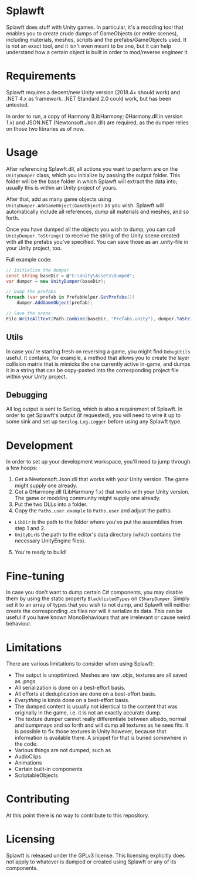 # Splawft

Splawft does stuff with Unity games. In particular, it's a modding tool that enables you to create crude dumps of GameObjects (or entire scenes), including materials, meshes, scripts and the prefabs/GameObjects used. It is not an exact tool, and it isn't even meant to be one, but it can help understand how a certain object is built in order to mod/reverse engineer it.

# Requirements
Splawft requires a decent/new Unity version (2018.4+ should work) and .NET 4.x as framework. .NET Standard 2.0 could work, but has been untested.

In order to run, a copy of Harmony (LibHarmony; 0Harmony.dll in version 1.x) and JSON.NET (Newtonsoft.Json.dll) are required, as the dumper relies on those two libraries as of now.

# Usage
After referencing Splawft.dll, all actions you want to perform are on the `UnityDumper` class, which you initialize by passing the output folder. This folder will be the base folder in which Splawft will extract the data into; usually this is within an Unity project of yours.

After that, add as many game objects using `UnityDumper.AddGameObject(GameObject)` as you wish. Splawft will automatically include all references, dump all materials and meshes, and so forth.

Once you have dumped all the objects you wish to dump, you can call `UnityDumper.ToString()` to receive the string of the Unity scene created with all the prefabs you've specified. You can save those as an .unity-file in your Unity project, too.

Full example code:

```cs
// Initialize the dumper
const string baseDir = @"C:\Unity\Assets\Dumped";
var dumper = new UnityDumper(baseDir);

// Dump the prefabs
foreach (var prefab in PrefabHelper.GetPrefabs())
    dumper.AddGameObject(prefab);

// Save the scene
File.WriteAllText(Path.Combine(baseDir, "Prefabs.unity"), dumper.ToString());
```

## Utils
In case you're starting fresh on reversing a game, you might find `DebugUtils` useful. It contains, for example, a method that allows you to create the layer collision matrix that is mimicks the one currently active in-game, and dumps it in a string that can be copy-pasted into the corresponding project file within your Unity project.

## Debugging
All log output is sent to Serilog, which is also a requirement of Splawft. In order to get Splawft's output (if requested), you will need to wire it up to some sink and set up `Serilog.Log.Logger` before using any Splawft type.

# Development
In order to set up your development workspace, you'll need to jump through a few hoops:

1. Get a Newtonsoft.Json.dll that works with your Unity version. The game might supply one already.
2. Get a 0Harmony.dll (LibHarmony 1.x) that works with your Unity version. The game or modding community might supply one already.
3. Put the two DLLs into a folder.
4. Copy the `Paths.user.example` to `Paths.user` and adjust the paths:
 - `LibDir` is the path to the folder where you've put the assemblies from step 1 and 2.
 - `UnityDir`is the path to the editor's data directory (which contains the necessary UnityEngine files).
5. You're ready to build!

# Fine-tuning
In case you don't want to dump certain C# components, you may disable them by using the static property `BlacklistedTypes` on `CSharpDumper`. Simply set it to an array of types that you wish to not dump, and Splawft will neither create the corresponding .cs files nor will it serialize its data. This can be useful if you have known MonoBehaviours that are irrelevant or cause weird behaviour.

# Limitations
There are various limitations to consider when using Splawft:

- The output is unoptimized. Meshes are raw .objs, textures are all saved as .pngs.
- All serialization is done on a best-effort basis.
- All efforts at deduplication are done on a best-effort basis.
- _Everything_ is kinda done on a best-effort basis.
- The dumped content is usually not identical to the content that was originally in the game, i.e. it is not an exactly accurate dump.
- The texture dumper cannot really differentiate between albedo, normal and bumpmaps and so forth and will dump all textures as he sees fits. It is possible to fix those textures in Unity however, because that information is available there. A snippet for that is buried somewhere in the code.
- Various things are not dumped, such as
 - AudioClips
 - Animations
 - Certain built-in components
 - ScriptableObjects

# Contributing
At this point there is no way to contribute to this repository.

# Licensing
Splawft is released under the GPLv3 license. This licensing explicitly does not apply to whatever is dumped or created using Splawft or any of its components.
